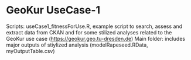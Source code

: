 # GeoKur UseCase-1

Scripts: useCase1_fitnessForUse.R, example script to search, assess and extract data from CKAN and for some stilized analyses related to the GeoKur use case (https://geokur.geo.tu-dresden.de)
Main folder: includes major outputs of stiylized analysis (modelRapeseed.RData, myOutputTable.csv)
